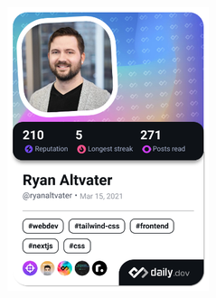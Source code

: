 <a href="https://app.daily.dev/ryanaltvater"><img src="./devcard.png" width="356" alt="Ryan Altvater's Dev Card"/></a>
